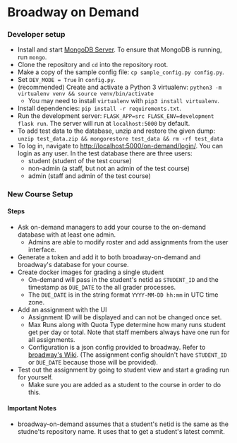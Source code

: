 # Broadway on Demand

### Developer setup

- Install and start [MongoDB Server](https://www.mongodb.com/download-center/community). To ensure that MongoDB is running, run `mongo`.
- Clone the repository and `cd` into the repository root.
- Make a copy of the sample config file: `cp sample_config.py config.py`.
- Set `DEV_MODE = True` in `config.py`.
- (recommended) Create and activate a Python 3 virtualenv: `python3 -m virtualenv venv && source venv/bin/activate`
  - You may need to install `virtualenv` with `pip3 install virtualenv`.
- Install dependencies: `pip install -r requirements.txt`.
- Run the development server: `FLASK_APP=src FLASK_ENV=development flask run`. The server will run at `localhost:5000` by default.
- To add test data to the database, unzip and restore the given dump: `unzip test_data.zip && mongorestore test_data && rm -rf test_data`
- To log in, navigate to <http://localhost:5000/on-demand/login/>. You can login as any user. In the test database there are three users:
    - student (student of the test course)
    - non-admin (a staff, but not an admin of the test course)
    - admin (staff and admin of the test course)

### New Course Setup

#### Steps
- Ask on-demand managers to add your course to the on-demand database with at least one admin.
  - Admins are able to modify roster and add assignments from the user interface.
- Generate a token and add it to both broadway-on-demand and broadway's database for your course.
- Create docker images for grading a single student
  - On-demand will pass in the student's netid as `STUDENT_ID` and the timestamp as `DUE_DATE` to the all grader processes.
  - The `DUE_DATE` is in the string format `YYYY-MM-DD hh:mm` in UTC time zone.
- Add an assignment with the UI
  - Assignment ID will be displayed and can not be changed once set.
  - Max Runs along with Quota Type determine how many runs student get per day or total. Note that staff members always have one run for all assignments.
  - Configuration is a json config provided to broadway. Refer to [broadway's Wiki](https://github.com/illinois-cs241/broadway/wiki/Configs). (The assignment config shouldn't have `STUDENT_ID` or `DUE_DATE` because those will be provided).
- Test out the assignment by going to student view and start a grading run for yourself.
  - Make sure you are added as a student to the course in order to do this.

#### Important Notes
- broadway-on-demand assumes that a student's netid is the same as the studne'ts repository name. It uses that to get a student's latest commit.
